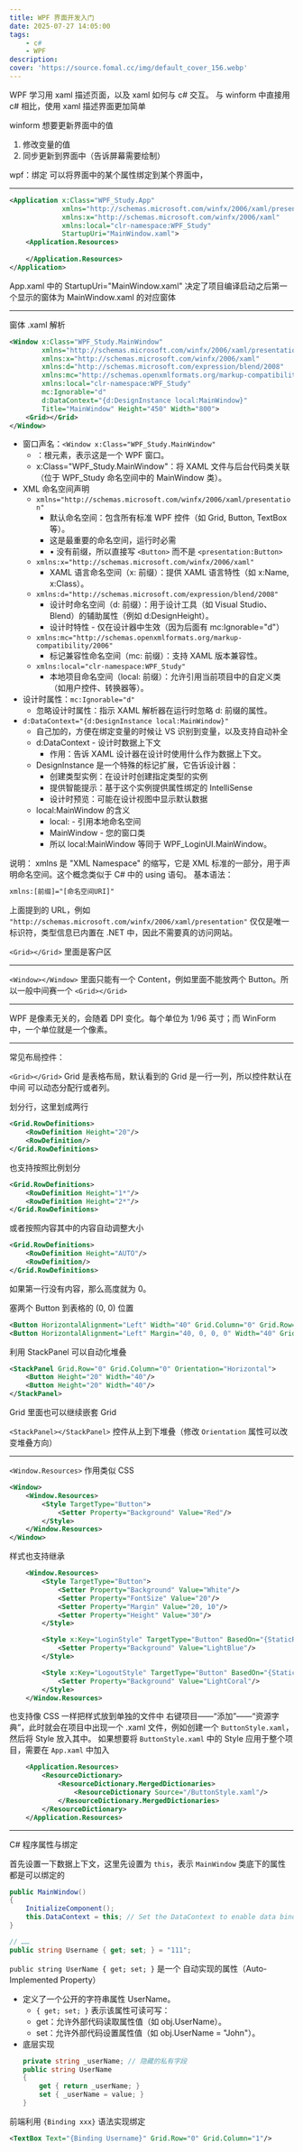 ```yaml
---
title: WPF 界面开发入门
date: 2025-07-27 14:05:00
tags: 
    - c#
    - WPF
description: 
cover: 'https://source.fomal.cc/img/default_cover_156.webp'
---
```


WPF 学习用 xaml 描述页面，以及 xaml 如何与 c# 交互。
与 winform 中直接用 c# 相比，使用 xaml 描述界面更加简单

winform 想要更新界面中的值
1. 修改变量的值
2. 同步更新到界面中（告诉屏幕需要绘制）

wpf：绑定
可以将界面中的某个属性绑定到某个界面中，

---

```xml
<Application x:Class="WPF_Study.App"
             xmlns="http://schemas.microsoft.com/winfx/2006/xaml/presentation"
             xmlns:x="http://schemas.microsoft.com/winfx/2006/xaml"
             xmlns:local="clr-namespace:WPF_Study"
             StartupUri="MainWindow.xaml">
    <Application.Resources>
         
    </Application.Resources>
</Application>
```

App.xaml 中的 StartupUri="MainWindow.xaml" 决定了项目编译启动之后第一个显示的窗体为 MainWindow.xaml 的对应窗体

---

窗体 .xaml <Window> 解析

```xml
<Window x:Class="WPF_Study.MainWindow"
        xmlns="http://schemas.microsoft.com/winfx/2006/xaml/presentation"
        xmlns:x="http://schemas.microsoft.com/winfx/2006/xaml"
        xmlns:d="http://schemas.microsoft.com/expression/blend/2008"
        xmlns:mc="http://schemas.openxmlformats.org/markup-compatibility/2006"
        xmlns:local="clr-namespace:WPF_Study"
        mc:Ignorable="d"
        d:DataContext="{d:DesignInstance local:MainWindow}"
        Title="MainWindow" Height="450" Width="800">
    <Grid></Grid>
</Window>
```


* 窗口声名：`<Window x:Class="WPF_Study.MainWindow"`
  * <Window>：根元素，表示这是一个 WPF 窗口。
  * x:Class="WPF_Study.MainWindow"：将 XAML 文件与后台代码类关联（位于 WPF_Study 命名空间中的 MainWindow 类）。
* XML 命名空间声明
  * `xmlns="http://schemas.microsoft.com/winfx/2006/xaml/presentation"`
    * 默认命名空间：包含所有标准 WPF 控件（如 Grid, Button, TextBox 等）。
    * 这是最重要的命名空间，运行时必需
    * •	没有前缀，所以直接写 `<Button>` 而不是 `<presentation:Button>`
  * `xmlns:x="http://schemas.microsoft.com/winfx/2006/xaml"`
    * XAML 语言命名空间（x: 前缀）：提供 XAML 语言特性（如 x:Name, x:Class）。
  * `xmlns:d="http://schemas.microsoft.com/expression/blend/2008"`
    * 设计时命名空间（d: 前缀）：用于设计工具（如 Visual Studio、Blend）的辅助属性（例如 d:DesignHeight）。
    * 设计时特性 - 仅在设计器中生效（因为后面有 mc:Ignorable="d"）
  * `xmlns:mc="http://schemas.openxmlformats.org/markup-compatibility/2006"`
    * 标记兼容性命名空间（mc: 前缀）：支持 XAML 版本兼容性。
  * `xmlns:local="clr-namespace:WPF_Study"`
    * 本地项目命名空间（local: 前缀）：允许引用当前项目中的自定义类（如用户控件、转换器等）。
* 设计时属性：`mc:Ignorable="d"`
  * 忽略设计时属性：指示 XAML 解析器在运行时忽略 d: 前缀的属性。
* `d:DataContext="{d:DesignInstance local:MainWindow}"`
  * 自己加的，方便在绑定变量的时候让 VS 识别到变量，以及支持自动补全
  * d:DataContext - 设计时数据上下文
    * 作用：告诉 XAML 设计器在设计时使用什么作为数据上下文。
  * DesignInstance 是一个特殊的标记扩展，它告诉设计器：
    * 创建类型实例：在设计时创建指定类型的实例
    * 提供智能提示：基于这个实例提供属性绑定的 IntelliSense
    * 设计时预览：可能在设计视图中显示默认数据
  * local:MainWindow 的含义
    * local: - 引用本地命名空间
    * MainWindow - 您的窗口类
    * 所以 local:MainWindow 等同于 WPF_LoginUI.MainWindow。

说明：
xmlns 是 "XML Namespace" 的缩写，它是 XML 标准的一部分，用于声明命名空间。这个概念类似于 C# 中的 using 语句。
基本语法：
```xml
xmlns:[前缀]="[命名空间URI]"
```

上面提到的 URL，例如 `"http://schemas.microsoft.com/winfx/2006/xaml/presentation"` 仅仅是唯一标识符，类型信息已内置在 .NET 中，因此不需要真的访问网站。


`<Grid></Grid>` 里面是客户区

---

`<Window></Window>` 里面只能有一个 Content，例如里面不能放两个 Button。所以一般中间赛一个 `<Grid></Grid>`

---

WPF 是像素无关的，会随着 DPI 变化。每个单位为 1/96 英寸；而 WinForm 中，一个单位就是一个像素。

---
常见布局控件：

`<Grid></Grid>`
Grid 是表格布局，默认看到的 Grid 是一行一列，所以控件默认在中间
可以动态分配行或者列。

划分行，这里划成两行
```xml
<Grid.RowDefinitions>
    <RowDefinition Height="20"/>
    <RowDefinition/>
</Grid.RowDefinitions>
```

也支持按照比例划分
```xml
<Grid.RowDefinitions>
    <RowDefinition Height="1*"/>
    <RowDefinition Height="2*"/>
</Grid.RowDefinitions>
```

或者按照内容其中的内容自动调整大小
```xml
<Grid.RowDefinitions>
    <RowDefinition Height="AUTO"/>
    <RowDefinition/>
</Grid.RowDefinitions>
```

如果第一行没有内容，那么高度就为 0。

塞两个 Button 到表格的 (0, 0) 位置
```xml
<Button HorizontalAlignment="Left" Width="40" Grid.Column="0" Grid.Row="0"/>
<Button HorizontalAlignment="Left" Margin="40, 0, 0, 0" Width="40" Grid.Column="0" Grid.Row="0"/>
```

利用 StackPanel 可以自动化堆叠
```xml
<StackPanel Grid.Row="0" Grid.Column="0" Orientation="Horizontal">
    <Button Height="20" Width="40"/>
    <Button Height="20" Width="40"/>
</StackPanel>
```

Grid 里面也可以继续嵌套 Grid


`<StackPanel></StackPanel>`
控件从上到下堆叠（修改 `Orientation` 属性可以改变堆叠方向）

---
`<Window.Resources>` 作用类似 CSS

```xml
<Window>
    <Window.Resources>
        <Style TargetType="Button">
            <Setter Property="Background" Value="Red"/>
        </Style>
    </Window.Resources>
</Window>
```

样式也支持继承
```xml
    <Window.Resources>
        <Style TargetType="Button">
            <Setter Property="Background" Value="White"/>
            <Setter Property="FontSize" Value="20"/>
            <Setter Property="Margin" Value="20, 10"/>
            <Setter Property="Height" Value="30"/>
        </Style>

        <Style x:Key="LoginStyle" TargetType="Button" BasedOn="{StaticResource {x:Type Button}}">
            <Setter Property="Background" Value="LightBlue"/>
        </Style>

        <Style x:Key="LogoutStyle" TargetType="Button" BasedOn="{StaticResource {x:Type Button}}">
            <Setter Property="Background" Value="LightCoral"/>
        </Style>
    </Window.Resources>
```

也支持像 CSS 一样把样式放到单独的文件中
右键项目——“添加”——“资源字典”，此时就会在项目中出现一个 .xaml 文件，例如创建一个 `ButtonStyle.xaml`，然后将 Style 放入其中。
如果想要将 `ButtonStyle.xaml` 中的 Style 应用于整个项目，需要在 `App.xaml` 中加入
```xml
    <Application.Resources>
        <ResourceDictionary>
            <ResourceDictionary.MergedDictionaries>
                <ResourceDictionary Source="/ButtonStyle.xaml"/>
            </ResourceDictionary.MergedDictionaries>
        </ResourceDictionary>
    </Application.Resources>
```


---

C# 程序属性与绑定

首先设置一下数据上下文，这里先设置为 `this`，表示 `MainWindow` 类底下的属性都是可以绑定的
```c#
public MainWindow()
{
    InitializeComponent();
    this.DataContext = this; // Set the DataContext to enable data binding
}

// ……
public string Username { get; set; } = "111";
```

`public string UserName { get; set; }` 是一个 自动实现的属性（Auto-Implemented Property）
* 定义了一个公开的字符串属性 UserName。
  * `{ get; set; }` 表示该属性可读可写：
  * get：允许外部代码读取属性值（如 obj.UserName）。
  * set：允许外部代码设置属性值（如 obj.UserName = "John"）。
* 底层实现
    ```c#
    private string _userName; // 隐藏的私有字段
    public string UserName
    {
        get { return _userName; }
        set { _userName = value; }
    }
    ```

前端利用 `{Binding xxx}` 语法实现绑定
```xml
<TextBox Text="{Binding Username}" Grid.Row="0" Grid.Column="1"/>
```

